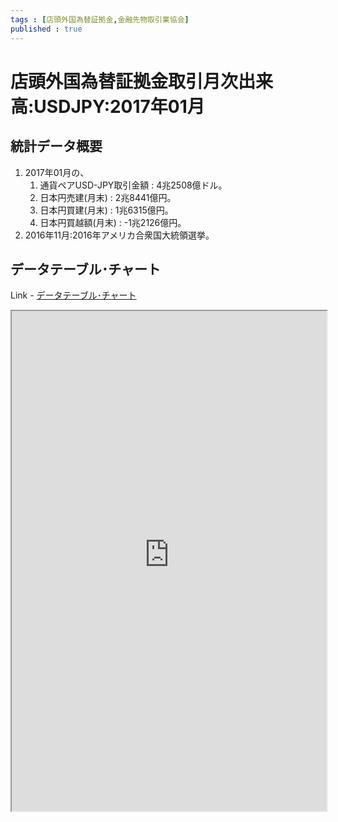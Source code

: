 ```yaml
--- 
tags : [店頭外国為替証拠金,金融先物取引業協会] 
published : true
---
```


# 店頭外国為替証拠金取引月次出来高:USDJPY:2017年01月
## 統計データ概要

1. 2017年01月の、
	1. 通貨ペアUSD-JPY取引金額 : 4兆2508億ドル。
	1. 日本円売建(月末) : 2兆8441億円。
	1. 日本円買建(月末) : 1兆6315億円。
	1. 日本円買越額(月末) : -1兆2126億円。
1. 2016年11月:2016年アメリカ合衆国大統領選挙。

## データテーブル･チャート
Link - [データテーブル･チャート](http://knowledgevault.saecanet.com/charts/am-consulting.co.jp-OTCRetailFXMarginTrading.html)

<iframe src="http://knowledgevault.saecanet.com/charts/am-consulting.co.jp-OTCRetailFXMarginTrading.html" width="100%" height="800px"></iframe>
